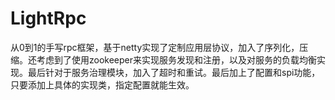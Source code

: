 # LightRpc
从0到1的手写rpc框架，基于netty实现了定制应用层协议，加入了序列化，压缩。还考虑到了使用zookeeper来实现服务发现和注册，以及对服务的负载均衡实现。最后针对于服务治理模块，加入了超时和重试。最后加上了配置和spi功能，只要添加上具体的实现类，指定配置就能生效。
